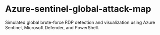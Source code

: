 # Azure-sentinel-global-attack-map
Simulated global brute-force RDP detection and visualization using Azure Sentinel, Microsoft Defender, and PowerShell.
